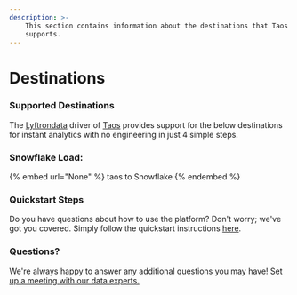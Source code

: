 ```yaml
---
description: >-
    This section contains information about the destinations that Taos
    supports.
---
```


# Destinations

### Supported Destinations

The [Lyftrondata](https://www.lyftrondata.com/) driver of [Taos](None) provides support for the below destinations for instant analytics with no engineering in just 4 simple steps.

### Snowflake Load:

{% embed url="None" %}
taos to Snowflake
{% endembed %}

### Quickstart Steps

Do you have questions about how to use the platform? Don't worry; we've got you covered. Simply follow the quickstart instructions [here](README.md).

### Questions? <a href="#questions" id="questions"></a>

We're always happy to answer any additional questions you may have! [Set up a meeting with our data experts.](https://www.lyftrondata.com/book-a-meeting/)
